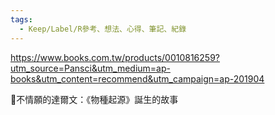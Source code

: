 ```yaml
---
tags:
  - Keep/Label/R參考、想法、心得、筆記、紀錄
---
```


https://www.books.com.tw/products/0010816259?utm_source=Pansci&utm_medium=ap-books&utm_content=recommend&utm_campaign=ap-201904

📕不情願的達爾文：《物種起源》誕生的故事